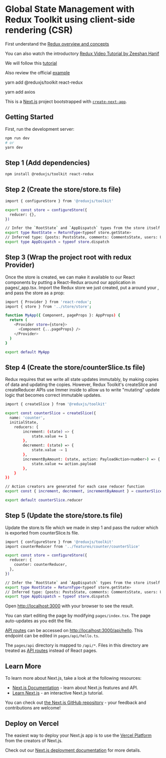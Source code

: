 # Global State Management with Redux Toolkit using  client-side rendering (CSR)

First understand the [Redux overview and concepts](https://redux.js.org/tutorials/essentials/part-1-overview-concepts)

You can also watch the introductory [Redux Video Tutorial by Zeeshan Hanif](https://github.com/panacloud/bootcamp-2020#part-vi-managing-state-with-redux)

We will follow this [tutorial](https://www.merixstudio.com/blog/introduction-using-redux-toolkit-nextjs-and-typescript/)

Also review the official [example](https://github.com/vercel/next.js/tree/canary/examples/with-redux)

yarn add @reduxjs/toolkit react-redux 

yarn add axios


This is a [Next.js](https://nextjs.org/) project bootstrapped with [`create-next-app`](https://github.com/vercel/next.js/tree/canary/packages/create-next-app).

## Getting Started

First, run the development server:

```bash
npm run dev
# or
yarn dev
```

## Step 1 (Add dependencies)
```bash
npm install @reduxjs/toolkit react-redux
```

## Step 2 (Create the store/store.ts file)
```bash
import { configureStore } from '@reduxjs/toolkit'

export const store = configureStore({
  reducer: {},
})

// Infer the `RootState` and `AppDispatch` types from the store itself
export type RootState = ReturnType<typeof store.getState>
// Inferred type: {posts: PostsState, comments: CommentsState, users: UsersState}
export type AppDispatch = typeof store.dispatch
```

## Step 3 (Wrap the project root with redux Provider)
Once the store is created, we can make it available to our React components by putting a React-Redux <Provider> around our application in pages/_app.tsx. Import the Redux store we just created, put a <Provider> around your <App>, and pass the store as a prop:

```bash
import { Provider } from 'react-redux';
import { store } from '../store/store';

function MyApp({ Component, pageProps }: AppProps) {
  return (
    <Provider store={store}>
      <Component {...pageProps} />
    </Provider>
  )
}

export default MyApp
```


## Step 4 (Create the store/counterSlice.ts file)
Redux requires that we write all state updates immutably, by making copies of data and updating the copies. However, Redux Toolkit's createSlice and createReducer APIs use Immer inside to allow us to write "mutating" update logic that becomes correct immutable updates.

```bash
import { createSlice } from '@reduxjs/toolkit'

export const counterSlice = createSlice({
  name: 'counter',
  initialState,
    reducers: {
        increment: (state) => {
            state.value += 1
        },
        decrement: (state) => {
            state.value -= 1
        },
        incrementByAmount: (state, action: PayloadAction<number>) => {
            state.value += action.payload
        },
    }
})

// Action creators are generated for each case reducer function
export const { increment, decrement, incrementByAmount } = counterSlice.actions

export default counterSlice.reducer

```



## Step 5 (Update the store/store.ts file)
Update the store.ts file which we made in step 1 and pass the rudcer which is exported from counterSlice.ts file. 

```bash
import { configureStore } from '@reduxjs/toolkit'
import counterReducer from '../features/counter/counterSlice'

export const store = configureStore({
  reducer: {
    counter: counterReducer,
  },
})

// Infer the `RootState` and `AppDispatch` types from the store itself
export type RootState = ReturnType<typeof store.getState>
// Inferred type: {posts: PostsState, comments: CommentsState, users: UsersState}
export type AppDispatch = typeof store.dispatch
```




Open [http://localhost:3000](http://localhost:3000) with your browser to see the result.

You can start editing the page by modifying `pages/index.tsx`. The page auto-updates as you edit the file.

[API routes](https://nextjs.org/docs/api-routes/introduction) can be accessed on [http://localhost:3000/api/hello](http://localhost:3000/api/hello). This endpoint can be edited in `pages/api/hello.ts`.

The `pages/api` directory is mapped to `/api/*`. Files in this directory are treated as [API routes](https://nextjs.org/docs/api-routes/introduction) instead of React pages.

## Learn More

To learn more about Next.js, take a look at the following resources:

- [Next.js Documentation](https://nextjs.org/docs) - learn about Next.js features and API.
- [Learn Next.js](https://nextjs.org/learn) - an interactive Next.js tutorial.

You can check out [the Next.js GitHub repository](https://github.com/vercel/next.js/) - your feedback and contributions are welcome!

## Deploy on Vercel

The easiest way to deploy your Next.js app is to use the [Vercel Platform](https://vercel.com/new?utm_medium=default-template&filter=next.js&utm_source=create-next-app&utm_campaign=create-next-app-readme) from the creators of Next.js.

Check out our [Next.js deployment documentation](https://nextjs.org/docs/deployment) for more details.

